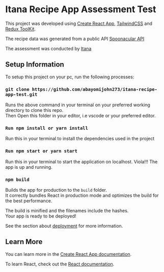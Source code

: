 # Itana Recipe App Assessment Test

This project was developed using [Create React App](https://github.com/facebook/create-react-app), [TailwindCSS](https://tailwindcss.com) and [Redux ToolKit](https://redux-toolkit.js.org).

The recipe data was generated from a public API [Spoonacular API](https://spoonacular.com/)

The assessment was conducted by [Itana](https://www.itana.com/)

## Setup Information

To setup this project on your pc, run the following processes:

### `git clone https://github.com/abayomijohn273/itana-recipe-app-test.git`

Runs the above command in your terminal on your preferred working directory to clone this repo.\
Then Open this folder in your editor, i.e vscode or your preferred editor.

### `Run npm install or yarn install`

Run this in your terminal to install the dependencies used in the project

### `Run npm start or yarn start`

Run this in your terminal to start the application on localhost. Viola!!! The app is up and running.

### `npm build`

Builds the app for production to the `build` folder.\
It correctly bundles React in production mode and optimizes the build for the best performance.

The build is minified and the filenames include the hashes.\
Your app is ready to be deployed!

See the section about [deployment](https://facebook.github.io/create-react-app/docs/deployment) for more information.

## Learn More

You can learn more in the [Create React App documentation](https://facebook.github.io/create-react-app/docs/getting-started).

To learn React, check out the [React documentation](https://reactjs.org/).
